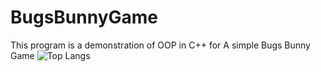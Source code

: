 # BugsBunnyGame
This program is a demonstration of OOP in C++ for A simple Bugs Bunny Game
![Top Langs](https://github-readme-stats.vercel.app/api/top-langs/?username=Dmatvey&theme=tokyonight)
